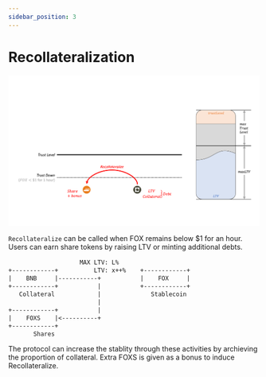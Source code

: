 ```yaml
---
sidebar_position: 3
---
```


# Recollateralization

![](../images/mechanism/recoll.png)

`Recollateralize` can be called when FOX remains below $1 for an hour. Users can earn share tokens by raising LTV or minting additional debts.

```
                    MAX LTV: L%
+------------+          LTV: x++%    +------------+
|    BNB     |-----------+           |    FOX     |
+------------+           |           +------------+
   Collateral            |              Stablecoin
                         |
+------------+           |
|    FOXS    |<----------+
+------------+   
       Shares
```

The protocol can increase the stablity through these activities by archieving the proportion of collateral. Extra FOXS is given as a bonus to induce Recollateralize.
